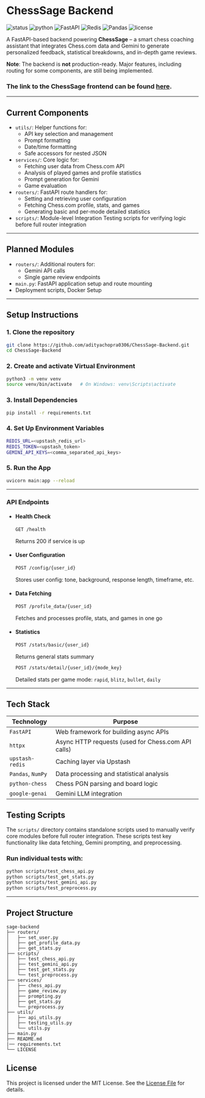 # ChessSage Backend

![status](https://img.shields.io/badge/status-WIP-yellow)
![python](https://img.shields.io/badge/python-3.10%2B-blue)
![FastAPI](https://img.shields.io/badge/FastAPI-0.115.1-teal?logo=fastapi)
![Redis](https://img.shields.io/badge/Redis-Upstash-critical?logo=redis)
![Pandas](https://img.shields.io/badge/Pandas-2.3.0-lightgrey?logo=pandas)
![license](https://img.shields.io/badge/license-MIT-green)

A FastAPI-based backend powering **ChessSage** – a smart chess coaching assistant that integrates Chess.com data and Gemini to generate personalized feedback, statistical breakdowns, and in-depth game reviews.

**Note**: The backend is **not** production-ready. Major features, including routing for some components, are still being implemented.

### The link to the **ChessSage** frontend can be found [here](https://github.com/adityachopra0306/ChessSage).

---

## Current Components

- `utils/`: Helper functions for:
  - API key selection and management
  - Prompt formatting
  - Date/time formatting
  - Safe accessors for nested JSON
- `services/`: Core logic for:
  - Fetching user data from Chess.com API
  - Analysis of played games and profile statistics
  - Prompt generation for Gemini
  - Game evaluation
- `routers/`: FastAPI route handlers for:
  - Setting and retrieving user configuration
  - Fetching Chess.com profile, stats, and games
  - Generating basic and per-mode detailed statistics 
- `scripts/`: Module-level Integration Testing scripts for verifying logic before full router integration

---

## Planned Modules

- `routers/`: Additional routers for:
  - Gemini API calls
  - Single game review endpoints
- `main.py`: FastAPI application setup and route mounting
- Deployment scripts, Docker Setup

---

## Setup Instructions

### 1. Clone the repository
```bash
git clone https://github.com/adityachopra0306/ChessSage-Backend.git
cd ChessSage-Backend
```
### 2. Create and activate Virtual Environment
```bash
python3 -m venv venv
source venv/bin/activate   # On Windows: venv\Scripts\activate
```
### 3. Install Dependencies
```bash
pip install -r requirements.txt
```

### 4. Set Up Environment Variables
```bash
REDIS_URL=<upstash_redis_url>
REDIS_TOKEN=<upstash_token>
GEMINI_API_KEYS=<comma_separated_api_keys>
```

### 5. Run the App
```bash
uvicorn main:app --reload
```
---

### API Endpoints

- #### Health Check
  ```bash
  GET /health
  ```
    Returns 200 if service is up

- #### User Configuration
  ```bash
  POST /config/{user_id}
  ```
    Stores user config: tone, background, response length, timeframe, etc.

- #### Data Fetching
  ```bash
  POST /profile_data/{user_id}
  ```
    Fetches and processes profile, stats, and games in one go

- #### Statistics
  ```bash
  POST /stats/basic/{user_id}
  ```
    Returns general stats summary

  ```bash
  POST /stats/detail/{user_id}/{mode_key}
  ```
    Detailed stats per game mode: `rapid`, `blitz`, `bullet`, `daily`
  
---

## Tech Stack

| Technology         | Purpose                                           |
|--------------------|---------------------------------------------------|
| `FastAPI`          | Web framework for building async APIs             |
| `httpx`            | Async HTTP requests (used for Chess.com API calls)|
| `upstash-redis`    | Caching layer via Upstash                         |
| `Pandas`, `NumPy`  | Data processing and statistical analysis          |
| `python-chess`     | Chess PGN parsing and board logic                 |
| `google-genai`     | Gemini LLM integration                            |

## Testing Scripts

The `scripts/` directory contains standalone scripts used to manually verify core modules before full router integration. These scripts test key functionality like data fetching, Gemini prompting, and preprocessing.

### Run individual tests with:

```bash
python scripts/test_chess_api.py
python scripts/test_get_stats.py
python scripts/test_gemini_api.py
python scripts/test_preprocess.py
```

---

## Project Structure

```
sage-backend
├── routers/
│   ├── set_user.py 
│   ├── get_profile_data.py
│   ├── get_stats.py
├── scripts/  
│   ├── test_chess_api.py  
│   ├── test_gemini_api.py  
│   ├── test_get_stats.py  
│   └── test_preprocess.py
├── services/  
│   ├── chess_api.py  
│   ├── game_review.py  
│   ├── prompting.py  
│   ├── get_stats.py  
│   └── preprocess.py  
├── utils/  
│   ├── api_utils.py  
│   ├── testing_utils.py  
│   └── utils.py  
├── main.py  
├── README.md  
|── requirements.txt
└── LICENSE
```

## License
This project is licensed under the MIT License. See the [License File](./LICENSE) for details.
